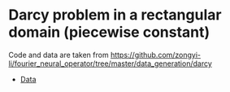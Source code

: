 # Darcy problem in a rectangular domain (piecewise constant)

Code and data are taken from https://github.com/zongyi-li/fourier_neural_operator/tree/master/data_generation/darcy

- [Data](https://yaleedu-my.sharepoint.com/:f:/g/personal/lu_lu_yale_edu/Ei-oRTd9XvBEjwdAqOl1kUYBr2cGoeiJigfL1yuvS1mzaw?e=vUoqEb)
